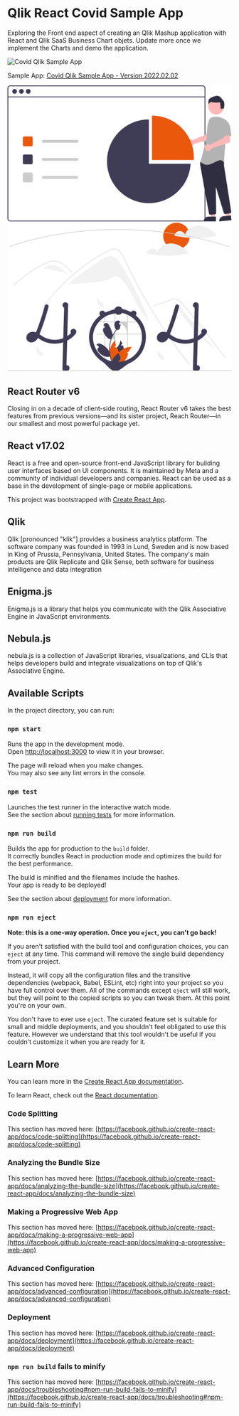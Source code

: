 # Qlik React Covid Sample App
Exploring the Front end aspect of creating an Qlik Mashup application with React and Qlik SaaS Business Chart objets. Update more once we implement the Charts and demo the application.

![Covid Qlik Sample App](https://dl.airtable.com/.attachmentThumbnails/383ae7b6d9af674a8a6fadcb7f94bf88/348bf785)

Sample App: [Covid Qlik Sample App - Version 2022.02.02](https://covid-research.vercel.app/)

![Covid Main](https://github.com/JayPHayes/covid-research/blob/2022.02.01-Qlik-SaaS-Starter/public/Covid_Main_Logo.svg)
![Covid Not Found](https://github.com/JayPHayes/covid-research/blob/2022.02.01-Qlik-SaaS-Starter/public/Covid_NotFound_Logo.svg)



## React Router v6
Closing in on a decade of client-side routing, React Router v6 takes the best features from previous versions—and its sister project, Reach Router—in our smallest and most powerful package yet.

## React v17.02
React is a free and open-source front-end JavaScript library for building user interfaces based on UI components. It is maintained by Meta and a community of individual developers and companies. React can be used as a base in the development of single-page or mobile applications.

This project was bootstrapped with [Create React App](https://github.com/facebook/create-react-app).

## Qlik
Qlik [pronounced "klik"] provides a business analytics platform. The software company was founded in 1993 in Lund, Sweden and is now based in King of Prussia, Pennsylvania, United States. The company's main products are Qlik Replicate and Qlik Sense, both software for business intelligence and data integration 

## Enigma.js
Enigma.js is a library that helps you communicate with the Qlik Associative Engine in JavaScript environments.

## Nebula.js
nebula.js is a collection of JavaScript libraries, visualizations, and CLIs that helps developers build and integrate visualizations on top of Qlik's Associative Engine.







## Available Scripts

In the project directory, you can run:

### `npm start`

Runs the app in the development mode.\
Open [http://localhost:3000](http://localhost:3000) to view it in your browser.

The page will reload when you make changes.\
You may also see any lint errors in the console.

### `npm test`

Launches the test runner in the interactive watch mode.\
See the section about [running tests](https://facebook.github.io/create-react-app/docs/running-tests) for more information.

### `npm run build`

Builds the app for production to the `build` folder.\
It correctly bundles React in production mode and optimizes the build for the best performance.

The build is minified and the filenames include the hashes.\
Your app is ready to be deployed!

See the section about [deployment](https://facebook.github.io/create-react-app/docs/deployment) for more information.

### `npm run eject`

**Note: this is a one-way operation. Once you `eject`, you can't go back!**

If you aren't satisfied with the build tool and configuration choices, you can `eject` at any time. This command will remove the single build dependency from your project.

Instead, it will copy all the configuration files and the transitive dependencies (webpack, Babel, ESLint, etc) right into your project so you have full control over them. All of the commands except `eject` will still work, but they will point to the copied scripts so you can tweak them. At this point you're on your own.

You don't have to ever use `eject`. The curated feature set is suitable for small and middle deployments, and you shouldn't feel obligated to use this feature. However we understand that this tool wouldn't be useful if you couldn't customize it when you are ready for it.

## Learn More

You can learn more in the [Create React App documentation](https://facebook.github.io/create-react-app/docs/getting-started).

To learn React, check out the [React documentation](https://reactjs.org/).

### Code Splitting

This section has moved here: [https://facebook.github.io/create-react-app/docs/code-splitting](https://facebook.github.io/create-react-app/docs/code-splitting)

### Analyzing the Bundle Size

This section has moved here: [https://facebook.github.io/create-react-app/docs/analyzing-the-bundle-size](https://facebook.github.io/create-react-app/docs/analyzing-the-bundle-size)

### Making a Progressive Web App

This section has moved here: [https://facebook.github.io/create-react-app/docs/making-a-progressive-web-app](https://facebook.github.io/create-react-app/docs/making-a-progressive-web-app)

### Advanced Configuration

This section has moved here: [https://facebook.github.io/create-react-app/docs/advanced-configuration](https://facebook.github.io/create-react-app/docs/advanced-configuration)

### Deployment

This section has moved here: [https://facebook.github.io/create-react-app/docs/deployment](https://facebook.github.io/create-react-app/docs/deployment)

### `npm run build` fails to minify

This section has moved here: [https://facebook.github.io/create-react-app/docs/troubleshooting#npm-run-build-fails-to-minify](https://facebook.github.io/create-react-app/docs/troubleshooting#npm-run-build-fails-to-minify)
